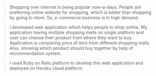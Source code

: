 > Shopping over internet is being popular now-a-days. People are preferring online website for shopping, which is better than shopping by going to store. So, e-commerce business is in high demand.

> I developed web application which helps people to shop online. My application having multiple shopping malls on single platform and user can choose their product from where they want to buy. Application is comparing price of item from different shopping malls. Also, showing which product should buy together by help of recommendation system.

> I used Ruby on Rails platform to develop this web application and deployed on Heroku cloud platform.

